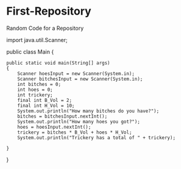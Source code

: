 First-Repository
================

Random Code for a Repository

import java.util.Scanner;

public class Main {

	public static void main(String[] args)
	{
		Scanner hoesInput = new Scanner(System.in);
		Scanner bitchesInput = new Scanner(System.in);
		int bitches = 0;
		int hoes = 0;
		int trickery;
		final int B_Vol = 2;
		final int H_Vol = 10;
		System.out.println("How many bitches do you have?");
		bitches = bitchesInput.nextInt();
		System.out.println("How many hoes you got?");
		hoes = hoesInput.nextInt();
		trickery = bitches * B_Vol + hoes * H_Vol;
		System.out.println("Trickery has a total of " + trickery);
		
	}

}
